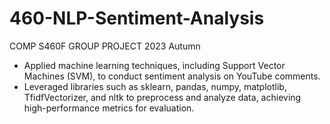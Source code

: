 # 460-NLP-Sentiment-Analysis
COMP S460F GROUP PROJECT 2023 Autumn
- Applied machine learning techniques, including Support Vector Machines (SVM), to conduct sentiment analysis on YouTube comments.
- Leveraged libraries such as sklearn, pandas, numpy, matplotlib, TfidfVectorizer, and nltk to preprocess and analyze data, achieving high-performance metrics for evaluation.

